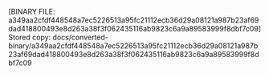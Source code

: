 [BINARY FILE: a349aa2cfdf448548a7ec5226513a95fc21112ecb36d29a08121a987b23af69dad418800493e8d263a38f3f062435116ab9823c6a9a89583999f8dbf7c09]
Stored copy: docs/converted-binary/a349aa2cfdf448548a7ec5226513a95fc21112ecb36d29a08121a987b23af69dad418800493e8d263a38f3f062435116ab9823c6a9a89583999f8dbf7c09
